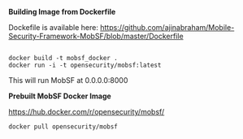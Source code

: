 **Building Image from Dockerfile**

Dockefile is available here: https://github.com/ajinabraham/Mobile-Security-Framework-MobSF/blob/master/Dockerfile

```

docker build -t mobsf_docker .
docker run -i -t opensecurity/mobsf:latest

```

This will run MobSF at 0.0.0.0:8000

**Prebuilt MobSF Docker Image**

https://hub.docker.com/r/opensecurity/mobsf/
```
docker pull opensecurity/mobsf
```
